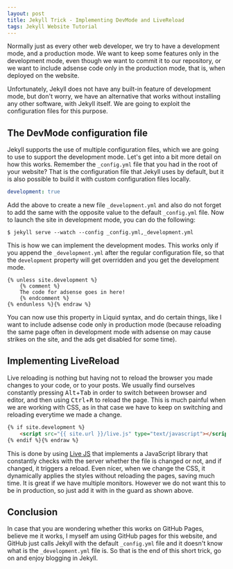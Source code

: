 ```yaml
---
layout: post
title: Jekyll Trick - Implementing DevMode and LiveReload
tags: Jekyll Website Tutorial
---
```


Normally just as every other web developer, we try to have a development mode, and a production mode. We want to keep some features only in the development mode, even though we want to commit it to our repository, or we want to include adsense code only in the production mode, that is, when deployed on the website.

Unfortunately, Jekyll does not have any built-in feature of development mode, but don't worry, we have an alternative that works without installing any other software, with Jekyll itself. We are going to exploit the configuration files for this purpose.

## The DevMode configuration file

Jekyll supports the use of multiple configuration files, which we are going to use to support the development mode. Let's get into a bit more detail on how this works. Remember the `_config.yml` file that you had in the root of your website? That is the configuration file that Jekyll uses by default, but it is also possible to build it with custom configuration files locally.

~~~yml
development: true
~~~

Add the above to create a new file `_development.yml` and also do not forget to add the same with the opposite value to the default `_config.yml` file. Now to launch the site in development mode, you can do the following:

~~~
$ jekyll serve --watch --config _config.yml,_development.yml
~~~

This is how we can implement the development modes. This works only if you append the `_development.yml` after the regular configuration file, so that the `development` property will get overridden and you get the development mode.

~~~liquid {% raw %}
{% unless site.development %}
    {% comment %}
    The code for adsense goes in here!
    {% endcomment %}
{% endunless %}{% endraw %}
~~~

You can now use this property in Liquid syntax, and do certain things, like I want to include adsense code only in production mode (because reloading the same page often in development mode with adsense on may cause strikes on the site, and the ads get disabled for some time).

## Implementing LiveReload

Live reloading is nothing but having not to reload the browser you made changes to your code, or to your posts. We usually find ourselves constantly pressing <kbd>Alt</kbd>+<kbd>Tab</kbd> in order to switch between browser and editor, and then using <kbd>Ctrl</kbd>+<kbd>R</kbd> to reload the page. This is much painful when we are working with CSS, as in that case we have to keep on switching and reloading everytime we made a change.

~~~html {% raw %}
{% if site.development %}
    <script src="{{ site.url }}/live.js" type="text/javascript"></script>
{% endif %}{% endraw %}
~~~

This is done by using [Live JS](http://livejs.com) that implements a JavaScript library that constantly checks with the server whether the file is changed or not, and if changed, it triggers a reload. Even nicer, when we change the CSS, it dynamically applies the styles without reloading the pages, saving much time. It is great if we have multiple monitors. However we do not want this to be in production, so just add it with in the guard as shown above.

## Conclusion

In case that you are wondering whether this works on GitHub Pages, believe me it works, I myself am using GitHub pages for this website, and GitHub just calls Jekyll with the default `_config.yml` file and it doesn't know what is the `_development.yml` file is. So that is the end of this short trick, go on and enjoy blogging in Jekyll.
